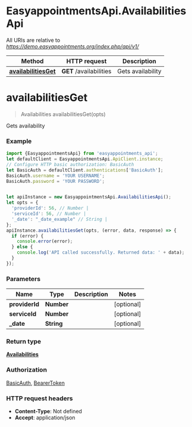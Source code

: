 # EasyappointmentsApi.AvailabilitiesApi

All URIs are relative to *https://demo.easyappointments.org/index.php/api/v1/*

Method | HTTP request | Description
------------- | ------------- | -------------
[**availabilitiesGet**](AvailabilitiesApi.md#availabilitiesGet) | **GET** /availabilities | Gets availability

<a name="availabilitiesGet"></a>
# **availabilitiesGet**
> Availabilities availabilitiesGet(opts)

Gets availability

### Example
```javascript
import {EasyappointmentsApi} from 'easyappointments_api';
let defaultClient = EasyappointmentsApi.ApiClient.instance;
// Configure HTTP basic authorization: BasicAuth
let BasicAuth = defaultClient.authentications['BasicAuth'];
BasicAuth.username = 'YOUR USERNAME';
BasicAuth.password = 'YOUR PASSWORD';


let apiInstance = new EasyappointmentsApi.AvailabilitiesApi();
let opts = { 
  'providerId': 56, // Number | 
  'serviceId': 56, // Number | 
  '_date': "_date_example" // String | 
};
apiInstance.availabilitiesGet(opts, (error, data, response) => {
  if (error) {
    console.error(error);
  } else {
    console.log('API called successfully. Returned data: ' + data);
  }
});
```

### Parameters

Name | Type | Description  | Notes
------------- | ------------- | ------------- | -------------
 **providerId** | **Number**|  | [optional] 
 **serviceId** | **Number**|  | [optional] 
 **_date** | **String**|  | [optional] 

### Return type

[**Availabilities**](Availabilities.md)

### Authorization

[BasicAuth](../README.md#BasicAuth), [BearerToken](../README.md#BearerToken)

### HTTP request headers

 - **Content-Type**: Not defined
 - **Accept**: application/json

